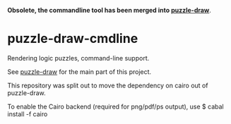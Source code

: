 **Obsolete, the commandline tool has been merged into [puzzle-draw][puzzle-draw]**.

puzzle-draw-cmdline
===================

Rendering logic puzzles, command-line support.

See [puzzle-draw][puzzle-draw] for the main part of this project.

This repository was split out to move the dependency
on cairo out of puzzle-draw.

To enable the Cairo backend (required for png/pdf/ps output), use
    $ cabal install -f cairo

[puzzle-draw]: http://github.com/robx/puzzle-draw
